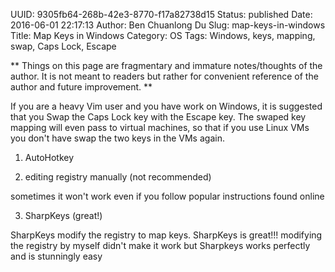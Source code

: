 UUID: 9305fb64-268b-42e3-8770-f17a82738d15
Status: published
Date: 2016-06-01 22:17:13
Author: Ben Chuanlong Du
Slug: map-keys-in-windows
Title: Map Keys in Windows
Category: OS
Tags: Windows, keys, mapping, swap, Caps Lock, Escape

**
Things on this page are
fragmentary and immature notes/thoughts of the author.
It is not meant to readers
but rather for convenient reference of the author and future improvement.
**

If you are a heavy Vim user and you have work on Windows, 
it is suggested that you Swap the Caps Lock key with the Escape key.
The swaped key mapping will even pass to virtual machines,
so that if you use Linux VMs you don't have swap the two keys in the VMs again.

1. AutoHotkey

2. editing registry manually (not recommended)

sometimes it won't work even if you follow popular instructions found online

3. SharpKeys (great!)

SharpKeys modify the registry to map keys. 
SharpKeys is great!!! modifying the registry by myself didn't make it work 
but Sharpkeys works perfectly and is stunningly easy
